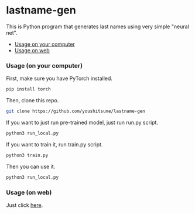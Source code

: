 # lastname-gen

This is Python program that generates last names using very simple "neural net".

- [Usage on your computer](https://github.com/youshitsune/lastname-gen#usage-on-your-computer)
- [Usage on web](https://github.com/youshitsune/lastname-gen#usage-on-web)

### Usage (on your computer)
First, make sure you have PyTorch installed.
```bash
pip install torch
```

Then, clone this repo.
```bash
git clone https://github.com/youshitsune/lastname-gen
```

If you want to just run pre-trained model, just run run.py script.
```bash
python3 run_local.py
```

If you want to train it, run train.py script.
```bash
python3 train.py
```
Then you can use it.
```bash
python3 run_local.py
```

### Usage (on web)

Just click [here](https://lastname-gen.streamlit.app/).

